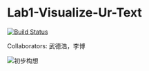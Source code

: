 # Lab1-Visualize-Ur-Text

[![Build Status](https://travis-ci.org/Luodian/VisualizeUrText.svg?branch=master)](https://travis-ci.org/Luodian/VisualizeUrText)

Collaborators: 武德浩，李博

![初步构想](http://opmza2br0.bkt.clouddn.com/17-9-25/50312734.jpg)